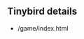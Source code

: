 ## Tinybird details 
* /game/index.html <title>
* /public/*.png


## /src/config.js

Setting auth tokens, URL host path and registering API Endpoints. 

```js
export const TINYBIRD_HOST = import.meta.env.VITE_TINYBIRD_HOST;
export const TINYBIRD_READ_TOKEN = import.meta.env.VITE_TINYBIRD_READ_TOKEN;
export const TINYBIRD_APPEND_TOKEN = import.meta.env.VITE_TINYBIRD_APPEND_TOKEN;

export const EVENTS_URL = `https://${TINYBIRD_HOST}/v0/events`;


export const endpoints = {
    top_10_url: new URL(
        `https://${TINYBIRD_HOST}/v0/pipes/api_leaderboard_mv.json`
    ),
    recent_player_stats_url: new URL(
        `https://${TINYBIRD_HOST}/v0/pipes/api_last_played_games_mv.json`
    ),
    player_stats_url: new URL(
        `https://${TINYBIRD_HOST}/v0/pipes/api_player_stats_mv.json`
    ),
    personalization_url: new URL(
        `https://${TINYBIRD_HOST}/v0/pipes/api_personalization_mv.json`
    ),
};
```


# /src/utils/tinybird.js

### tl;dr

```js
import { EVENTS_URL, TINYBIRD_READ_TOKEN, TINYBIRD_APPEND_TOKEN, EVENT_PARAM } from "../config";

export send_data_to_tinybird, get_data_from_tinybird, send_session_data, send_death, send_purchase
```

### The details

```js
import { EVENTS_URL, TINYBIRD_READ_TOKEN, TINYBIRD_APPEND_TOKEN, EVENT_PARAM } from "../config";

export async function send_data_to_tinybird(payload) {
    if (!TINYBIRD_READ_TOKEN) return;

    return fetch(`${EVENTS_URL}?name=events_api`, {
        method: "POST",
        body: JSON.stringify(payload),
        headers: {
            Authorization: `Bearer ${TINYBIRD_APPEND_TOKEN}`,
        },
    })
        .then((res) => res.json())
        .catch((error) => console.log(error));
}

export async function get_data_from_tinybird(url) {
    if (!TINYBIRD_READ_TOKEN) return;

    return fetch(url, {
        headers: {
            Authorization: `Bearer ${TINYBIRD_READ_TOKEN}`,
        },
    })
        .then((r) => r.json())
        .catch((e) => e.toString());
}

export async function send_session_data(session) {
    if (!TINYBIRD_APPEND_TOKEN) return;

    const payload = {
        session_id: session.id,
        name: session.name,
        timestamp: new Date().toISOString(),
        type: "score",
        event: EVENT_PARAM
    };
    return send_data_to_tinybird(payload);
}

export async function send_death(session) {
    if (!TINYBIRD_READ_TOKEN) return;

    const payload = {
        session_id: session.id,
        name: session.name,
        timestamp: new Date().toISOString(),
        type: "game_over",
        event: EVENT_PARAM
    };
    return send_data_to_tinybird(payload);
}

export async function send_purchase(session) {
    if (!TINYBIRD_READ_TOKEN) return;

    const payload = {
        session_id: session.id,
        name: session.name,
        timestamp: new Date().toISOString(),
        type: "purchase",
        event: EVENT_PARAM
    };
    return send_data_to_tinybird(payload);
}

``


# Glue

```js
{
  "name": "flappy-tinybird",
  "description": "This repository contains a clone of the popular game 'Flappy Bird'. It was built using the Phaser 3 game framework and JavaScript.",
  "private": false,
  "version": "0.0.1",
  "type": "module",
  "dependencies": {
    "@tinybirdco/mockingbird": "^1.1.4",
  }
}

```




